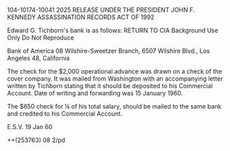 104-10174-10041 2025 RELEASE UNDER THE PRESIDENT JOHN F. KENNEDY ASSASSINATION RECORDS ACT OF 1992

Edward G. Tichborn's bank is as follows:
RETURN TO CIA
Background Use Only
Do Not Reproduce

Bank of America 08
Wilshire-Sweetzer Branch,
6507 Wilshire Blvd.,
Los Angeles 48, California

The check for the $2,000 operational advance was drawn on a
check of the cover company. It was mailed from Washington
with an accompanying letter written by Tichborn stating that
it should be deposited to his Commercial Account. Date of
writing and forwarding was 15 January 1960.

The $650 check for ¼ of his total salary, should be mailed
to the same bank and credited to his Commercial Account.

E.S.V.
19 Jan 60

++(253763)
08
2/pd
